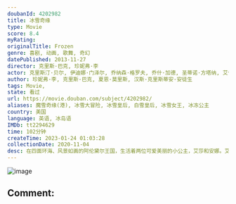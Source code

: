 ```yaml
---
doubanId: 4202982
title: 冰雪奇缘
type: Movie
score: 8.4
myRating: 
originalTitle: Frozen
genre: 喜剧, 动画, 歌舞, 奇幻
datePublished: 2013-11-27
director: 克里斯·巴克, 珍妮弗·李
actor: 克里斯汀·贝尔, 伊迪娜·门泽尔, 乔纳森·格罗夫, 乔什·加德, 圣蒂诺·方塔纳, 艾伦·图代克, 塞伦·希德, 克里斯·威廉姆斯, 斯蒂芬·安德森, 玛雅·威尔逊, 伊迪·麦克勒格, 罗伯特·派恩, 莫里斯·拉马奇, 珍妮弗·李, 莉薇·施图本劳赫, 伊娃·贝拉, 斯宾塞·莱西·加纳斯, 泰里·布朗, 杰西·科尔蒂, 杰夫·马库斯, 塔克·吉莫尔, 保罗·布里格斯, 松隆子, 泷正则, 吴磊, 安娜莱吉·阿什福特, 柯特妮·佩尔顿, 珍妮卡·贝尔格雷, 艾娃·阿卡雷斯, 凯蒂·洛斯, 周帅, 赵乾景, 刘北辰, 斯科特·门维尔, 保罗·佩普, 弗雷德·塔特西奥, 少爷占, 尼古拉斯·格斯特, 杰登·桑德, 尼克·詹姆森, 达拉·麦加瑞, 张安琪, 约翰·拉维尔, 朴惠娜, 张琦, 吉恩·吉尔平
author: 珍妮弗·李, 克里斯·巴克, 夏恩·莫里斯, 汉斯·克里斯蒂安·安徒生
tags: Movie, 
state: 看过
url: https://movie.douban.com/subject/4202982/
aliases: 魔雪奇缘(港), 冰雪大冒险, 冰雪皇后, 白雪皇后, 冰雪女王, 冰冻公主
country: 美国
language: 英语, 冰岛语
IMDb: tt2294629
time: 102分钟
createTime: 2023-01-24 01:03:28
collectionDate: 2020-11-04
desc: 在四面环海、风景如画的阿伦黛尔王国，生活着两位可爱美丽的小公主，艾莎和安娜。艾莎天生具有制造冰雪的能力，随着年龄的增长，她的能力越来越强，甚至险些夺走妹妹的生命。为此国王紧闭宫门，也中断了两姐妹的联系...
---
```


![image](p2166640945.jpg)

Comment: 
---

